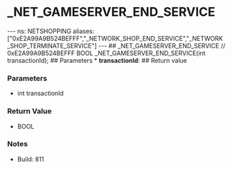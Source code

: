 # _NET_GAMESERVER_END_SERVICE

--- ns: NETSHOPPING aliases: ["0xE2A99A9B524BEFFF","_NETWORK_SHOP_END_SERVICE","_NETWORK_SHOP_TERMINATE_SERVICE"] --- ## _NET_GAMESERVER_END_SERVICE  // 0xE2A99A9B524BEFFF BOOL _NET_GAMESERVER_END_SERVICE(int transactionId);  ## Parameters * **transactionId**:  ## Return value

### Parameters
* int transactionId

### Return Value
* BOOL

### Notes
* Build: 811

